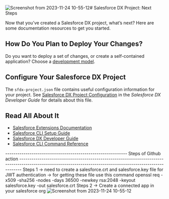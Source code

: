 ![Screenshot from 2023-11-24 10-55-12](https://github.com/Himanshu987399/GitAction/assets/86918713/b10ce02c-6047-44a4-bb72-5edcc7bf78a3)# Salesforce DX Project: Next Steps

Now that you’ve created a Salesforce DX project, what’s next? Here are some documentation resources to get you started.

## How Do You Plan to Deploy Your Changes?

Do you want to deploy a set of changes, or create a self-contained application? Choose a [development model](https://developer.salesforce.com/tools/vscode/en/user-guide/development-models).

## Configure Your Salesforce DX Project

The `sfdx-project.json` file contains useful configuration information for your project. See [Salesforce DX Project Configuration](https://developer.salesforce.com/docs/atlas.en-us.sfdx_dev.meta/sfdx_dev/sfdx_dev_ws_config.htm) in the _Salesforce DX Developer Guide_ for details about this file.

## Read All About It

- [Salesforce Extensions Documentation](https://developer.salesforce.com/tools/vscode/)
- [Salesforce CLI Setup Guide](https://developer.salesforce.com/docs/atlas.en-us.sfdx_setup.meta/sfdx_setup/sfdx_setup_intro.htm)
- [Salesforce DX Developer Guide](https://developer.salesforce.com/docs/atlas.en-us.sfdx_dev.meta/sfdx_dev/sfdx_dev_intro.htm)
- [Salesforce CLI Command Reference](https://developer.salesforce.com/docs/atlas.en-us.sfdx_cli_reference.meta/sfdx_cli_reference/cli_reference.htm)


------------------------------------------------------------ Steps of Github action  -------------------------------------------------------------------------------------------------------------------------------------------------------------
Steps 1 -> need to create a salesforce.crt and salesforce.key file for JWT authentication 
        -> for getting these file use this command
            openssl req -x509 -sha256 -nodes -days 36500 -newkey rsa:2048 -keyout salesforce.key -out salesforce.crt
Steps 2 -> Create a connected app in your salesforce org 
          ![Screenshot from 2023-11-24 10-55-12](https://github.com/Himanshu987399/GitAction/assets/86918713/bf7c46ff-cfa6-48e7-b57a-712d3ccc76c8)
        
